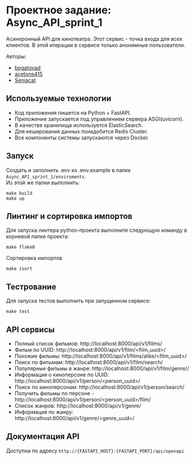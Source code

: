 # Проектное задание: Async_API_sprint_1
Асинхронный API для кинотеатра. Этот сервис - точка входа для всех клиентов. В этой итерации в сервисе только анонимные пользователи.

Авторы:
 - [bogatovad](https://github.com/bogatovad)
 - [acetone415](https://github.com/acetone415)
 - [Seniacat](https://github.com/Seniacat)

## Используемые технологии
 - Код приложения пишется на Python + FastAPI.
 - Приложение запускается под управлением сервера ASGI(uvicorn).
 - В качестве хранилища используется ElasticSearch.
 - Для кеширования данных понадобится Redis Cluster.
 - Все компоненты системы запускаются через Docker.


## Запуск
Создать и заполнить .env из .env.example в папке `Async_API_sprint_1/enviroments`.  
Из этой же папки выполнить:
```
make build
make up
```

## Линтинг и сортировка импортов
Для запуска линтера python-проекта выполните следующую команду в корневой папке проекта:
```
make flake8
```
Сортировка импортов
```
make isort
```

## Тестрование
Для запуска тестов выполнить при запущенном сервисе: 
```
make test
```

## API сервисы

 - Полный список фильмов: http://localhost:8000/api/v1/films/
 - Фильм по UUID: http://localhost:8000/api/v1/film/<film_uuid>/
 - Похожие фильмы: http://localhost:8000/api/v1/films/alike/<film_uuid>/
 - Поиск по фильмам: http://localhost:8000/api/v1/film/search/
 - Популярные фильмы в жанре: http://localhost:8000/api/v1/film/genre/<uuid>/
 - Информация о киноперсоне по UUID: http://localhost:8000/api/v1/person/<person_uuid>/
 - Поиск по киноперсонам: http://localhost:8000/api/v1/person/search/
 - Получить фильмы по персоне - http://localhost:8000/api/v1/person/<person_uuid>/film/
 - Список жанров: http://localhost:8000/api/v1/genre/
 - Информация по жанру: http://localhost:8000/api/v1/genre/<genre_uuid>/


## Документация API
Доступна по адресу `http://{FASTAPI_HOST}:{FASTAPI_PORT}/api/openapi`
